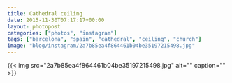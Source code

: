 ```yaml
---
title: Cathedral ceiling
date: 2015-11-30T07:17:17+00:00
layout: photopost
categories: ["photos", "instagram"]
tags: ["barcelona", "spain", "cathedral", "ceiling", "church"]
image: "blog/instagram/2a7b85ea4f864461b04be35197215498.jpg"
---
```


{{< img src="2a7b85ea4f864461b04be35197215498.jpg" alt="" caption="" >}}



